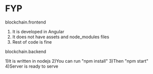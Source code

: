 # FYP
blockchain.frontend 
1) It is developed in Angular
2) It does not have assets and node_modules files
3) Rest of code is fine

blockchain.backend

1)It is written in nodejs
2)You can run "npm install"
3)Then "npm start"
4)Server is ready to serve

